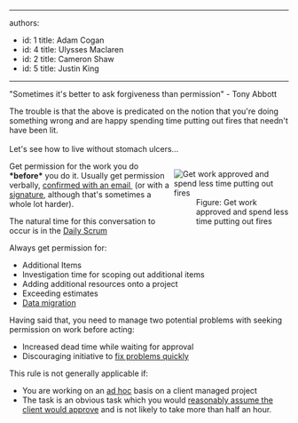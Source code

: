 

---
authors:
  - id: 1
    title: Adam Cogan
  - id: 4
    title: Ulysses Maclaren
  - id: 2
    title: Cameron Shaw
  - id: 5
    title: Justin King
---




<span class='intro'> <p>&quot;Sometimes it's better to ask forgiveness than permission&quot; - Tony Abbott</p>
<p>The trouble is that the above is predicated on the notion that you're doing something wrong and are happy spending time putting out fires that needn't have been lit.<br>&#160;<br>Let's see how to&#160;live without stomach ulcers... </p> </span>

<dl class="image" style="width&#58;207px;float&#58;right;clear&#58;right;"><dt><img alt="Get work approved and spend less time putting out fires" src="/Management/RulesToHappyClients/PublishingImages/SuccessfulProjects_PuttingOutFires.jpg" /> </dt>
<dd>Figure&#58; Get work approved and spend less time putting out fires </dd></dl>
<p>Get permission for the work you do <strong>*before*</strong> you do it. Usually get permission verbally, <a href="/Communication/RulesToBetterEmail/Pages/EmailToMyself.aspx">confirmed with an email&#160;</a> (or with a <a href="/Communication/RulesToBetterEmail/Pages/UseEmailSignatures.aspx" shape="rect">signature</a>, although that's sometimes a whole lot harder). </p>
<p>The natural time for this conversation to occur is in the <a href="/Management/RulesToSuccessfulProjects/Pages/DailyStandUpScrum.aspx">Daily Scrum</a></p>
<p>Always get permission for&#58; </p>
<ul><li>Additional Items </li>
<li>Investigation time for scoping out additional items </li>
<li>Adding additional resources onto a project </li>
<li>Exceeding estimates</li>
<li><a href="/Management/RulesToSuccessfulProjects/Pages/PerformMigrationProceduresWithAnApprovedReleasePlan.aspx" shape="rect">Data migration</a> </li></ul>
<p>Having said that, you need to manage two potential problems with seeking permission on work before acting&#58; </p>
<ul><li>Increased dead time while waiting for approval </li>
<li>Discouraging initiative to <a href="http&#58;//www.ssw.com.au/ssw/Standards/Rules/RulesToBeingSoftwareConsultantsDealingWithClients.aspx#FixProblemsFast" shape="rect">fix problems&#160;quickly</a></li></ul>
<p>This rule is not generally applicable if&#58; </p>
<ul><li>You are working on an <a href="/Management/RulesToBeingSoftwareConsultants-DealingWithClients/Pages/Ad-hocWorkAndProjectManagedWork.aspx" shape="rect">ad hoc</a> basis on a&#160;client managed project </li>
<li>The task is an obvious task which you would <a href="/Communication/RulesToBetterEmail/Pages/AssumeNecessaryTasks.aspx" shape="rect">reasonably assume the client would approve</a> and is not likely to take more than half an hour. </li></ul>


